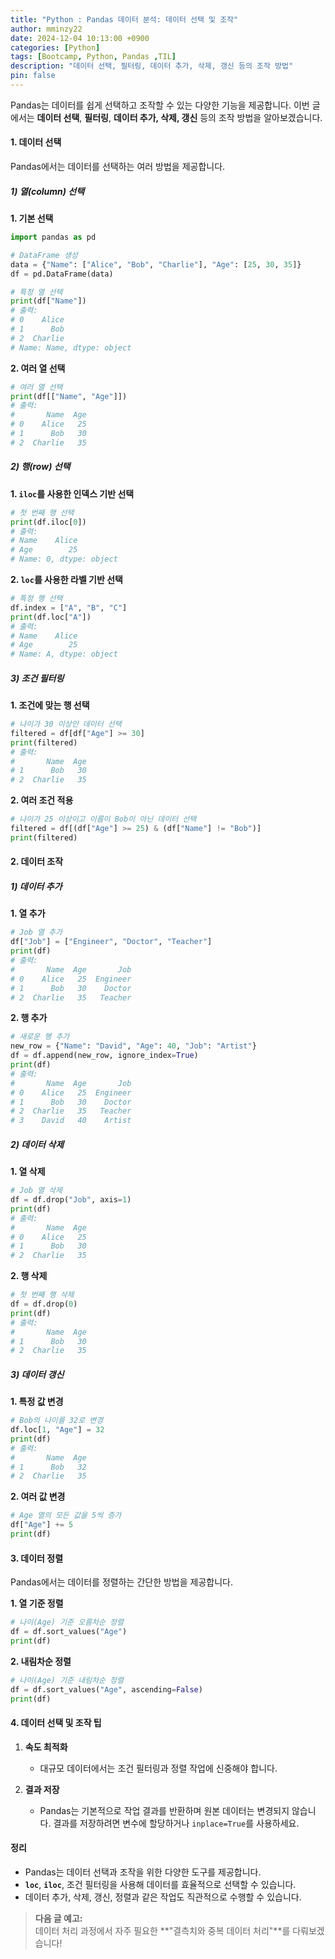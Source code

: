 ```yaml
---
title: "Python : Pandas 데이터 분석: 데이터 선택 및 조작"
author: mminzy22
date: 2024-12-04 10:13:00 +0900
categories: [Python]
tags: [Bootcamp, Python, Pandas ,TIL]
description: "데이터 선택, 필터링, 데이터 추가, 삭제, 갱신 등의 조작 방법"
pin: false
---
```




Pandas는 데이터를 쉽게 선택하고 조작할 수 있는 다양한 기능을 제공합니다. 이번 글에서는 **데이터 선택**, **필터링**, **데이터 추가, 삭제, 갱신** 등의 조작 방법을 알아보겠습니다.


#### 1. 데이터 선택

Pandas에서는 데이터를 선택하는 여러 방법을 제공합니다.

##### 1) 열(column) 선택

**1. 기본 선택**
```python
import pandas as pd

# DataFrame 생성
data = {"Name": ["Alice", "Bob", "Charlie"], "Age": [25, 30, 35]}
df = pd.DataFrame(data)

# 특정 열 선택
print(df["Name"])
# 출력:
# 0    Alice
# 1      Bob
# 2  Charlie
# Name: Name, dtype: object
```

**2. 여러 열 선택**
```python
# 여러 열 선택
print(df[["Name", "Age"]])
# 출력:
#       Name  Age
# 0    Alice   25
# 1      Bob   30
# 2  Charlie   35
```


##### 2) 행(row) 선택

**1. `iloc`를 사용한 인덱스 기반 선택**
```python
# 첫 번째 행 선택
print(df.iloc[0])
# 출력:
# Name    Alice
# Age        25
# Name: 0, dtype: object
```

**2. `loc`를 사용한 라벨 기반 선택**
```python
# 특정 행 선택
df.index = ["A", "B", "C"]
print(df.loc["A"])
# 출력:
# Name    Alice
# Age        25
# Name: A, dtype: object
```


##### 3) 조건 필터링

**1. 조건에 맞는 행 선택**
```python
# 나이가 30 이상인 데이터 선택
filtered = df[df["Age"] >= 30]
print(filtered)
# 출력:
#       Name  Age
# 1      Bob   30
# 2  Charlie   35
```

**2. 여러 조건 적용**
```python
# 나이가 25 이상이고 이름이 Bob이 아닌 데이터 선택
filtered = df[(df["Age"] >= 25) & (df["Name"] != "Bob")]
print(filtered)
```


#### 2. 데이터 조작

##### 1) 데이터 추가

**1. 열 추가**
```python
# Job 열 추가
df["Job"] = ["Engineer", "Doctor", "Teacher"]
print(df)
# 출력:
#       Name  Age       Job
# 0    Alice   25  Engineer
# 1      Bob   30    Doctor
# 2  Charlie   35   Teacher
```

**2. 행 추가**
```python
# 새로운 행 추가
new_row = {"Name": "David", "Age": 40, "Job": "Artist"}
df = df.append(new_row, ignore_index=True)
print(df)
# 출력:
#       Name  Age       Job
# 0    Alice   25  Engineer
# 1      Bob   30    Doctor
# 2  Charlie   35   Teacher
# 3    David   40    Artist
```


##### 2) 데이터 삭제

**1. 열 삭제**
```python
# Job 열 삭제
df = df.drop("Job", axis=1)
print(df)
# 출력:
#       Name  Age
# 0    Alice   25
# 1      Bob   30
# 2  Charlie   35
```

**2. 행 삭제**
```python
# 첫 번째 행 삭제
df = df.drop(0)
print(df)
# 출력:
#       Name  Age
# 1      Bob   30
# 2  Charlie   35
```


##### 3) 데이터 갱신

**1. 특정 값 변경**
```python
# Bob의 나이를 32로 변경
df.loc[1, "Age"] = 32
print(df)
# 출력:
#       Name  Age
# 1      Bob   32
# 2  Charlie   35
```

**2. 여러 값 변경**
```python
# Age 열의 모든 값을 5씩 증가
df["Age"] += 5
print(df)
```


#### 3. 데이터 정렬

Pandas에서는 데이터를 정렬하는 간단한 방법을 제공합니다.

**1. 열 기준 정렬**
```python
# 나이(Age) 기준 오름차순 정렬
df = df.sort_values("Age")
print(df)
```

**2. 내림차순 정렬**
```python
# 나이(Age) 기준 내림차순 정렬
df = df.sort_values("Age", ascending=False)
print(df)
```


#### 4. 데이터 선택 및 조작 팁

1. **속도 최적화**  
   - 대규모 데이터에서는 조건 필터링과 정렬 작업에 신중해야 합니다.

2. **결과 저장**  
   - Pandas는 기본적으로 작업 결과를 반환하며 원본 데이터는 변경되지 않습니다. 결과를 저장하려면 변수에 할당하거나 `inplace=True`를 사용하세요.


#### 정리

- Pandas는 데이터 선택과 조작을 위한 다양한 도구를 제공합니다.
- **`loc`**, **`iloc`**, 조건 필터링을 사용해 데이터를 효율적으로 선택할 수 있습니다.
- 데이터 추가, 삭제, 갱신, 정렬과 같은 작업도 직관적으로 수행할 수 있습니다.

> **다음 글 예고:**  
> 데이터 처리 과정에서 자주 필요한 **"결측치와 중복 데이터 처리"**를 다뤄보겠습니다!
